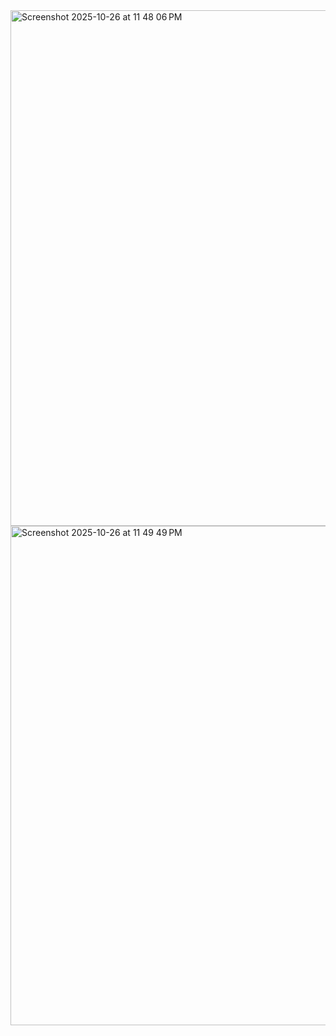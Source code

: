 <img width="1440" height="825" alt="Screenshot 2025-10-26 at 11 48 06 PM" src="https://github.com/user-attachments/assets/209df1d8-b58c-4d49-85a8-20623f6caf25" />
<img width="1437" height="799" alt="Screenshot 2025-10-26 at 11 49 49 PM" src="https://github.com/user-attachments/assets/42831b0e-ea80-4443-97ae-53732b643b9d" />

